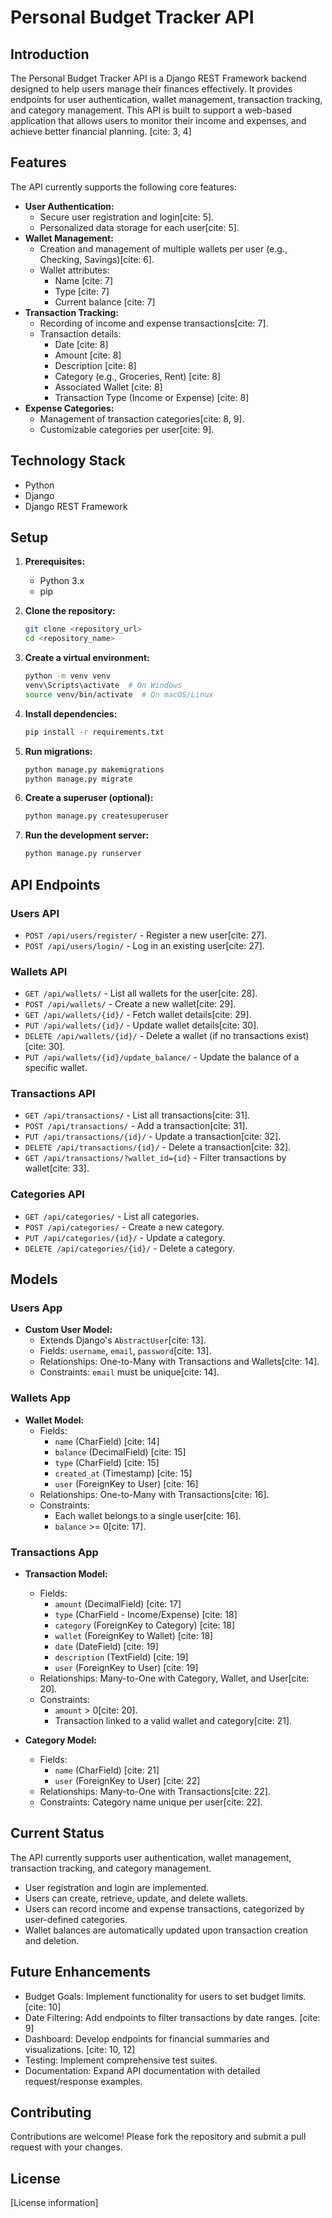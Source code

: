 # Personal Budget Tracker API

## Introduction

The Personal Budget Tracker API is a Django REST Framework backend designed to help users manage their finances effectively. It provides endpoints for user authentication, wallet management, transaction tracking, and category management. This API is built to support a web-based application that allows users to monitor their income and expenses, and achieve better financial planning. [cite: 3, 4]

## Features

The API currently supports the following core features:

* **User Authentication:**
    * Secure user registration and login[cite: 5].
    * Personalized data storage for each user[cite: 5].
* **Wallet Management:**
    * Creation and management of multiple wallets per user (e.g., Checking, Savings)[cite: 6].
    * Wallet attributes:
        * Name [cite: 7]
        * Type [cite: 7]
        * Current balance [cite: 7]
* **Transaction Tracking:**
    * Recording of income and expense transactions[cite: 7].
    * Transaction details:
        * Date [cite: 8]
        * Amount [cite: 8]
        * Description [cite: 8]
        * Category (e.g., Groceries, Rent) [cite: 8]
        * Associated Wallet [cite: 8]
        * Transaction Type (Income or Expense) [cite: 8]
* **Expense Categories:**
    * Management of transaction categories[cite: 8, 9].
    * Customizable categories per user[cite: 9].

## Technology Stack

* Python
* Django
* Django REST Framework

## Setup

1.  **Prerequisites:**
    * Python 3.x
    * pip

2.  **Clone the repository:**

    ```bash
    git clone <repository_url>
    cd <repository_name>
    ```

3.  **Create a virtual environment:**

    ```bash
    python -m venv venv
    venv\Scripts\activate  # On Windows
    source venv/bin/activate  # On macOS/Linux
    ```

4.  **Install dependencies:**

    ```bash
    pip install -r requirements.txt
    ```

5.  **Run migrations:**

    ```bash
    python manage.py makemigrations
    python manage.py migrate
    ```

6.  **Create a superuser (optional):**

    ```bash
    python manage.py createsuperuser
    ```

7.  **Run the development server:**

    ```bash
    python manage.py runserver
    ```

## API Endpoints

### Users API

* `POST /api/users/register/` - Register a new user[cite: 27].
* `POST /api/users/login/` - Log in an existing user[cite: 27].

### Wallets API

* `GET /api/wallets/` - List all wallets for the user[cite: 28].
* `POST /api/wallets/` - Create a new wallet[cite: 29].
* `GET /api/wallets/{id}/` - Fetch wallet details[cite: 29].
* `PUT /api/wallets/{id}/` - Update wallet details[cite: 30].
* `DELETE /api/wallets/{id}/` - Delete a wallet (if no transactions exist)[cite: 30].
* `PUT /api/wallets/{id}/update_balance/` - Update the balance of a specific wallet.

### Transactions API

* `GET /api/transactions/` - List all transactions[cite: 31].
* `POST /api/transactions/` - Add a transaction[cite: 31].
* `PUT /api/transactions/{id}/` - Update a transaction[cite: 32].
* `DELETE /api/transactions/{id}/` - Delete a transaction[cite: 32].
* `GET /api/transactions/?wallet_id={id}` - Filter transactions by wallet[cite: 33].

### Categories API

* `GET /api/categories/` - List all categories.
* `POST /api/categories/` - Create a new category.
* `PUT /api/categories/{id}/` - Update a category.
* `DELETE /api/categories/{id}/` - Delete a category.

## Models

### Users App

* **Custom User Model:**
    * Extends Django's `AbstractUser`[cite: 13].
    * Fields: `username`, `email`, `password`[cite: 13].
    * Relationships: One-to-Many with Transactions and Wallets[cite: 14].
    * Constraints: `email` must be unique[cite: 14].

### Wallets App

* **Wallet Model:**
    * Fields:
        * `name` (CharField) [cite: 14]
        * `balance` (DecimalField) [cite: 15]
        * `type` (CharField) [cite: 15]
        * `created_at` (Timestamp) [cite: 15]
        * `user` (ForeignKey to User) [cite: 16]
    * Relationships: One-to-Many with Transactions[cite: 16].
    * Constraints:
        * Each wallet belongs to a single user[cite: 16].
        * `balance` >= 0[cite: 17].

### Transactions App

* **Transaction Model:**
    * Fields:
        * `amount` (DecimalField) [cite: 17]
        * `type` (CharField - Income/Expense) [cite: 18]
        * `category` (ForeignKey to Category) [cite: 18]
        * `wallet` (ForeignKey to Wallet) [cite: 18]
        * `date` (DateField) [cite: 19]
        * `description` (TextField) [cite: 19]
        * `user` (ForeignKey to User) [cite: 19]
    * Relationships: Many-to-One with Category, Wallet, and User[cite: 20].
    * Constraints:
        * `amount` > 0[cite: 20].
        * Transaction linked to a valid wallet and category[cite: 21].

* **Category Model:**
    * Fields:
        * `name` (CharField) [cite: 21]
        * `user` (ForeignKey to User) [cite: 22]
    * Relationships: Many-to-One with Transactions[cite: 22].
    * Constraints: Category name unique per user[cite: 22].

## Current Status

The API currently supports user authentication, wallet management, transaction tracking, and category management.

* User registration and login are implemented.
* Users can create, retrieve, update, and delete wallets.
* Users can record income and expense transactions, categorized by user-defined categories.
* Wallet balances are automatically updated upon transaction creation and deletion.

## Future Enhancements

* Budget Goals: Implement functionality for users to set budget limits. [cite: 10]
* Date Filtering: Add endpoints to filter transactions by date ranges. [cite: 9]
* Dashboard: Develop endpoints for financial summaries and visualizations. [cite: 10, 12]
* Testing: Implement comprehensive test suites.
* Documentation: Expand API documentation with detailed request/response examples.

## Contributing

Contributions are welcome! Please fork the repository and submit a pull request with your changes.

## License

[License information]
